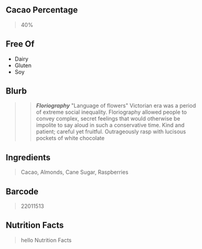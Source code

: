## Cacao Percentage
> 40%

## Free Of
- Dairy
- Gluten
- Soy

## Blurb
> > ***Floriography*** "Language of flowers"
> Victorian era was a period of extreme social inequality. Floriography allowed people to convey complex, secret feelings that would otherwise be impolite to say aloud in such a conservative time.
> Kind and patient; careful yet fruitful. Outrageously rasp with lucisous pockets of white chocolate

## Ingredients
> Cacao, Almonds, Cane Sugar, Raspberries

## Barcode
> 22011513

## Nutrition Facts
> hello Nutrition Facts
